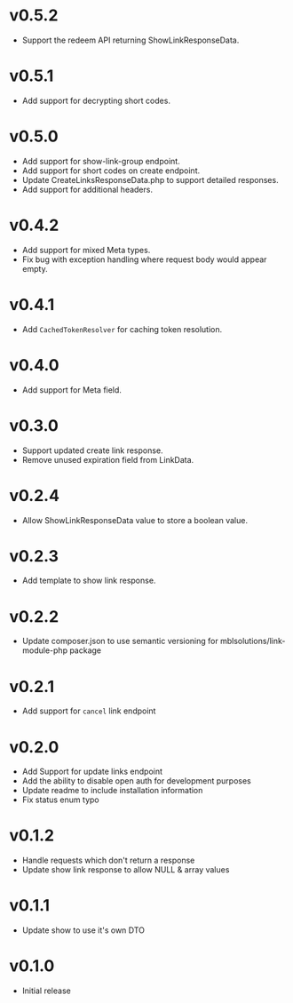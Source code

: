 # v0.5.2
+ Support the redeem API returning ShowLinkResponseData.

# v0.5.1
+ Add support for decrypting short codes.

# v0.5.0
+ Add support for show-link-group endpoint.
+ Add support for short codes on create endpoint.
+ Update CreateLinksResponseData.php to support detailed responses.
+ Add support for additional headers.

# v0.4.2
+ Add support for mixed Meta types.
+ Fix bug with exception handling  where request body would appear empty.

# v0.4.1
+ Add `CachedTokenResolver` for caching token resolution.

# v0.4.0
+ Add support for Meta field.

# v0.3.0
+ Support updated create link response.
+ Remove unused expiration field from LinkData.

# v0.2.4

+ Allow ShowLinkResponseData value to store a boolean value.

# v0.2.3

+ Add template to show link response.

# v0.2.2

+ Update composer.json to use semantic versioning for mblsolutions/link-module-php package

# v0.2.1

+ Add support for `cancel` link endpoint

# v0.2.0

+ Add Support for update links endpoint
+ Add the ability to disable open auth for development purposes
+ Update readme to include installation information
+ Fix status enum typo

# v0.1.2

+ Handle requests which don't return a response
+ Update show link response to allow NULL & array values

# v0.1.1

+ Update show to use it's own DTO

# v0.1.0

+ Initial release